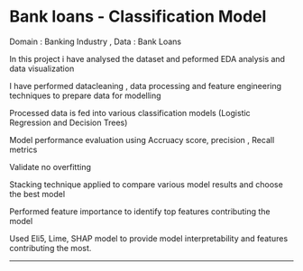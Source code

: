 # Bank loans -  Classification Model 
Domain : Banking Industry  , Data : Bank Loans 

In this project i have analysed the dataset and peformed EDA analysis and data visualization

I have performed datacleaning , data processing and feature engineering techniques to prepare data for modelling 

Processed data is fed into various classification models (Logistic Regression and Decision Trees)

Model performance evaluation using Accruacy score, precision , Recall metrics 

Validate no overfitting

Stacking technique applied to compare various model results and choose the best model 

Performed feature importance to identify top features contributing the model 

Used Eli5, Lime, SHAP model to provide model interpretability and features contributing the most. 

----------------------------------------------------------------------------------------------------
